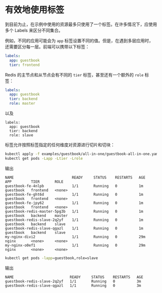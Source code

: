 # 有效地使用标签

到目前为止，在示例中使用的资源最多只使用了一个标签。在许多情况下，应使用多个 Labels 来区分不同集合。

例如，不同的应用可能会为 `app` 标签设置不同的值。但是，在遇到多层应用时，还需要区分每一层。前端可以携带以下标签：

```yaml
labels:
  app: guestbook
  tier: frontend
```

Redis 的主节点和从节点会有不同的 `tier` 标签，甚至还有一个额外的 `role` 标签：

```yaml
labels:
  app: guestbook
  tier: backend
  role: master
```

以及

```
labels:
  app: guestbook
  tier: backend
  role: slave
```

标签允许按照标签指定的任何维度对资源进行切片和切块：

```bash
kubectl apply -f examples/guestbook/all-in-one/guestbook-all-in-one.yaml
kubectl get pods -Lapp -Ltier -Lrole
```

输出

```
NAME                           READY     STATUS    RESTARTS   AGE       APP         TIER       ROLE
guestbook-fe-4nlpb             1/1       Running   0          1m        guestbook   frontend   <none>
guestbook-fe-ght6d             1/1       Running   0          1m        guestbook   frontend   <none>
guestbook-fe-jpy62             1/1       Running   0          1m        guestbook   frontend   <none>
guestbook-redis-master-5pg3b   1/1       Running   0          1m        guestbook   backend    master
guestbook-redis-slave-2q2yf    1/1       Running   0          1m        guestbook   backend    slave
guestbook-redis-slave-qgazl    1/1       Running   0          1m        guestbook   backend    slave
my-nginx-divi2                 1/1       Running   0          29m       nginx       <none>     <none>
my-nginx-o0ef1                 1/1       Running   0          29m       nginx       <none>     <none>
```



```bash
kubectl get pods -lapp=guestbook,role=slave
```

输出

```
NAME                          READY     STATUS    RESTARTS   AGE
guestbook-redis-slave-2q2yf   1/1       Running   0          3m
guestbook-redis-slave-qgazl   1/1       Running   0          3m
```

